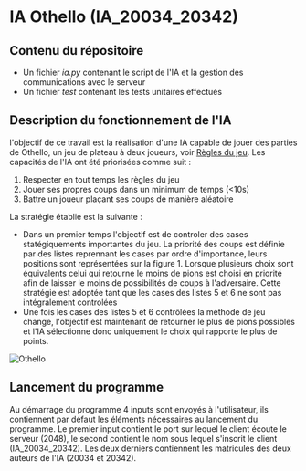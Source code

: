 # IA Othello (IA_20034_20342)

## Contenu du répositoire 
* Un fichier *ia.py* contenant le script de l'IA et la gestion des communications avec le serveur
* Un fichier *test* contenant les tests unitaires effectués

## Description du fonctionnement de l'IA

l'objectif de ce travail est la réalisation d'une IA capable de jouer des parties de Othello, un jeu de plateau à deux joueurs, voir [Règles du jeu](https://www.ffothello.org/othello/regles-du-jeu/).
Les capacités de l'IA ont été priorisées comme suit : 
1. Respecter en tout temps les règles du jeu
2. Jouer ses propres coups dans un minimum de temps (<10s)
3. Battre un joueur plaçant ses coups de manière aléatoire 


La stratégie établie est la suivante :
- Dans un premier temps l'objectif est de controler des cases statégiquements importantes du jeu. La priorité des coups est définie par des listes reprennant les cases par ordre d'importance, leurs positions sont représentées sur la figure 1. Lorsque plusieurs choix sont équivalents celui qui retourne le moins de pions est choisi en priorité afin de laisser le moins de possibilités de coups à l'adversaire. Cette stratégie est adoptée tant que les cases des listes 5 et 6 ne sont pas intégralement controlées 
- Une fois les cases des listes 5 et 6 contrôlées la méthode de jeu change, l'objectif est maintenant de retourner le plus de pions possibles et l'IA sélectionne donc uniquement le choix qui rapporte le plus de points.
 

![Othello](https://user-images.githubusercontent.com/99732004/167264240-cfc4e1be-51b6-4b25-9800-9d3ae33bb71e.png)

## Lancement du programme

Au démarrage du programme 4 inputs sont envoyés à l'utilisateur, ils contiennent par défaut les éléments nécessaires au lancement du programme.
Le premier input contient le port sur lequel le client écoute le serveur (2048), le second contient le nom sous lequel s'inscrit le client (IA_20034_20342). Les deux derniers contiennent les matricules des deux auteurs de l'IA (20034 et 20342).




